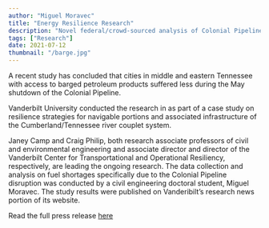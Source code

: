 ```yaml
---
author: "Miguel Moravec"
title: "Energy Resilience Research"
description: "Novel federal/crowd-sourced analysis of Colonial Pipeline shutdown impacts"
tags: ["Research"]
date: 2021-07-12
thumbnail: "/barge.jpg"
---
```


A recent study has concluded that cities in middle and eastern Tennessee with access to barged petroleum products suffered less during the May shutdown of the Colonial Pipeline.

Vanderbilt University conducted the research in as part of a case study on resilience strategies for navigable portions and associated infrastructure of the Cumberland/Tennessee river couplet system.

Janey Camp and Craig Philip, both research associate professors of civil and environmental engineering and associate director and director of the Vanderbilt Center for Transportational and Operational Resiliency, respectively, are leading the ongoing research. The data collection and analysis on fuel shortages specifically due to the Colonial Pipeline disruption was conducted by a civil engineering doctoral student, Miguel Moravec. The study results were published on Vanderibilt’s research news portion of its website.

Read the full press release [here](https://www.waterwaysjournal.net/2021/06/25/pipeline-shutdown-research-shows-importance-of-barging/)
